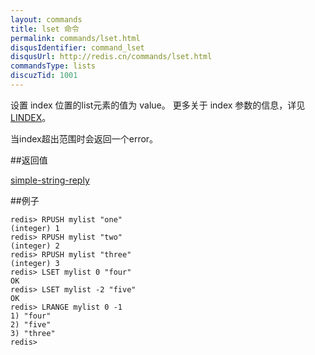 ```yaml
---
layout: commands
title: lset 命令
permalink: commands/lset.html
disqusIdentifier: command_lset
disqusUrl: http://redis.cn/commands/lset.html
commandsType: lists
discuzTid: 1001
---
```


设置 index 位置的list元素的值为 value。 更多关于 index 参数的信息，详见 [LINDEX](/commands/lindex.html)。

当index超出范围时会返回一个error。

##返回值

[simple-string-reply](/topics/protocol.html#simple-string-reply)

##例子

	redis> RPUSH mylist "one"
	(integer) 1
	redis> RPUSH mylist "two"
	(integer) 2
	redis> RPUSH mylist "three"
	(integer) 3
	redis> LSET mylist 0 "four"
	OK
	redis> LSET mylist -2 "five"
	OK
	redis> LRANGE mylist 0 -1
	1) "four"
	2) "five"
	3) "three"
	redis> 